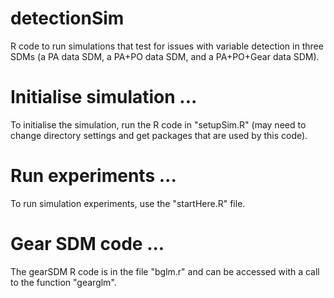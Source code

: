 # detectionSim
R code to run simulations that test for issues with variable detection in three SDMs (a PA data SDM, a PA+PO data SDM, and a PA+PO+Gear data SDM).

# Initialise simulation ...
To initialise the simulation, run the R code in "setupSim.R" (may need to change directory settings and get packages that are used by this code).

# Run experiments ...
To run simulation experiments, use the "startHere.R" file.

# Gear SDM code ...
The gearSDM R code is in the file "bglm.r" and can be accessed with a call to the function "gearglm".
